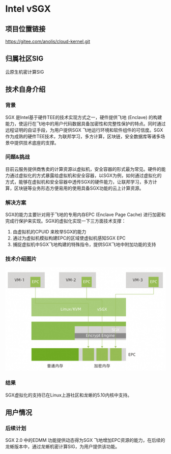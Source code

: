 # Intel vSGX

## 项目位置链接

https://gitee.com/anolis/cloud-kernel.git

## 归属社区SIG

云原生机密计算SIG

## 技术自身介绍

### 背景

SGX 是Intel基于硬件TEE的技术实现方式之一，硬件提供飞地 (Enclave) 的构建能力，使运行在飞地中的用户代码数据具备加密性和完整性保护的特点。同时通过远程证明的自证手段，为用户提供SGX 飞地运行环境和软件组件的可信度。SGX作为成熟的硬件TEE技术，为联邦学习，多方计算，区块链，安全数据库等诸多场景中提供技术底座的支撑。

### 问题&挑战

目前云服务提供商售卖的计算资源以虚拟机，安全容器的形式最为常见。硬件的能力通过虚拟化的方式暴露给虚拟机和安全容器，以SGX为例，如何通过虚拟化的方式，能够在虚拟机和安全容器中透传SGX的硬件能力，让联邦学习，多方计算，区块链等业务形态方便易用的使用具备SGX功能的云上计算资源。

### 解决方案

SGX的能力主要针对用于飞地的专用内存EPC (Enclave Page Cache) 进行加密和完成行保护来实现。SGX的虚拟化实现一下三方面技术支撑：
1.	由虚拟机的CPUID 来枚举SGX的能力
2.	通过为虚拟机模拟构建EPC的区域使虚拟机感知SGX EPC
3.	捕捉虚拟机中SGX飞地构建的特殊指令，提供SGX飞地中附加功能的支持

### 技术介绍图片

![image.png](materials/imgs/vsgx_overview.png)

### 结果

SGX虚拟化的支持已在Linux上游社区和龙蜥的5.10内核中支持。

## 用户情况

### 后续计划

SGX 2.0 中的EDMM 功能提供动态得为SGX 飞地增加EPC资源的能力，在后续的龙蜥版本中，通过龙蜥机密计算SIG，为用户提供该功能。
